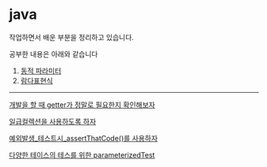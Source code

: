 # java

작업하면서 배운 부분을 정리하고 있습니다.

공부한 내용은 아래와 같습니다

1. [동적 파라미터](./summary/2.Behavior_Parameterization.md)
2. [람다표현식](./summary/3.Lambda_Expression.md)

---
[개발을 할 때 getter가 정말로 필요한지 확인해보자](https://github.com/summerr0-0/java/blob/main/summary/getter%EA%B0%80_%EC%A0%95%EB%A7%90%EB%A1%9C_%ED%95%84%EC%9A%94%ED%95%9C%EC%A7%80.md)

[일급컬렉션을 사용하도록 하자](https://github.com/summerr0-0/java/blob/main/summary/%EC%9D%BC%EA%B8%89%EC%BB%AC%EB%A0%89%EC%85%98%EC%9D%84_%EC%82%AC%EC%9A%A9%ED%95%98%EB%8F%84%EB%A1%9D_%ED%95%98%EC%9E%90.md)

[예외발생_테스트시_assertThatCode()를 사용하자](https://github.com/summerr0-0/java/blob/main/summary/%EC%98%88%EC%99%B8%EB%B0%9C%EC%83%9D_%ED%85%8C%EC%8A%A4%ED%8A%B8%EB%A5%BC_%ED%95%A0_%EB%95%8C_assertThatCode_%EB%A5%BC_%EC%82%AC%EC%9A%A9%ED%95%98%EC%9E%90.md)

[다양한 테이스의 테스를 위한 parameterizedTest](https://github.com/summerr0-0/java/blob/main/summary/ParameterizedTest.md)
